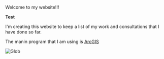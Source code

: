 Welcome to my website!!! 

**Test**

I'm creating this website to keep a list of my work and consultations that I have done so far.

The manin program that I am using is [ArcGIS](http://www.ESRI.com)

![Glob](http://gis.com.bz/wp-content/uploads/2012/09/GIS-logo.jpg) 
